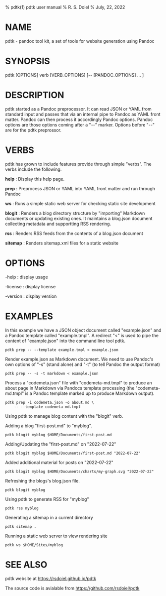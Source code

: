 % pdtk(1) pdtk user manual
% R. S. Doiel
% July, 22, 2022

# NAME

pdtk - pandoc tool kit, a set of tools for website generation using Pandoc


# SYNOPSIS

pdtk [OPTIONS] verb [VERB_OPTIONS] [-- [PANDOC_OPTIONS] ... ]

# DESCRIPTION

pdtk started as a Pandoc preprocessor. It can read JSON 
or YAML from standard input and passes that via an internal 
pipe to Pandoc as YAML front matter. Pandoc can then process it
accordingly Pandoc options. Pandoc options are those options
coming after a "--" marker. Options before "--" are for
the pdtk preprossor. 

# VERBS

pdtk has grown to include features provide through simple
"verbs". The verbs include the following.

**help**
: Display this help page.

**prep**
: Preprocess JSON or YAML into YAML front matter and run through Pandoc

**ws**
: Runs a simple static web server for checking static site development

**blogit**
: Renders a blog directory structure by "importing" Markdown documents
or updating existing ones. It maintains a blog.json document collecting
metadata and supportting RSS rendering.

**rss**
: Renders RSS feeds from the contents of a blog.json document

**sitemap**
: Renders sitemap.xml files for a static website


# OPTIONS

-help
: display usage

-license
: display license

-version
: display version

# EXAMPLES

In this example we have a JSON object document called
"example.json" and a Pandoc template called "example.tmpl".
A redirect "<" is used to pipe the content of "example.json"
into the command line tool pdtk.

    pdtk prep -- --template example.tmpl < example.json

Render example.json as Markdown document. We need to use
Pandoc's own options of "-s" (stand alone) and "-t" (to
tell Pandoc the output format)

    pdtk prep -- -s -t markdown < example.json

Process a "codemeta.json" file with "codemeta-md.tmpl" to
produce an about page in Markdown via Pandocs template
processing (the "codemeta-md.tmpl" is a Pandoc template
marked up to produce Markdown output).

    pdtk prep -i codemeta.json -o about.md \
        -- --template codemeta-md.tmpl

Using pdtk to manage blog content with the "blogit"
verb. 

Adding a blog "first-post.md" to "myblog".

    pdtk blogit myblog $HOME/Documents/first-post.md

Adding/Updating the "first-post.md" on "2022-07-22"

    pdtk blogit myblog $HOME/Documents/first-post.md "2022-07-22"

Added additional material for posts on "2022-07-22"

    pdtk blogit myblog $HOME/Documents/charts/my-graph.svg "2022-07-22"

Refreshing the blogs's blog.json file.

    pdtk blogit myblog

Using pdtk to generate RSS for "myblog"

    pdtk rss myblog

Generating a sitemap in a current directory

    pdtk sitemap .

Running a static web server to view rendering site

    pdtk ws $HOME/Sites/myblog

# SEE ALSO

pdtk website at https://rsdoiel.github.io/pdtk

The source code is avialable from https://github.com/rsdoiel/pdtk



